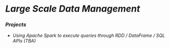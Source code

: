 # *Large Scale Data Management*

### *Projects*

- *Using Apache Spark to execute queries through RDD / DataFrame / SQL APIs (TBA)*
